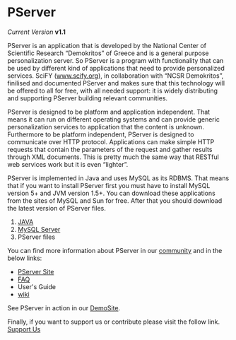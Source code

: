 PServer
=======

_Current Version_ **v1.1**

PServer is an application that is developed by the National Center of Scientific Research “Demokritos” of Greece and is a general purpose personalization server. So PServer is a program with functionality that can be used by different kind of applications that need to provide personalized services. SciFY (www.scify.org), in collaboration with “NCSR Demokritos”, finilised and documented PServer and makes sure that this technology will be offered to all for free, with all needed support: it is widely distributing and supporting PServer building relevant communities.

PServer is designed to be platform and application independent. That means it can run on different operating systems and can provide generic personalization services to application that the content is unknown. Furthermore to be platform independent, PServer is designed to communicate over HTTP protocol. Applications can make simple HTTP requests that contain the parameters of the request and gather results through XML documents. This is pretty much the same way that RESTful web services work but it is even “lighter”.

PServer is implemented in Java and uses MySQL as its RDBMS. That means that if you want to install PServer first you must have to install MySQL version 5+ and JVM version 1.5+. You can download these applications from the sites of MySQL and Sun for free. After that you should download the latest version of PServer files.

1. [JAVA](http://www.oracle.com/technetwork/java/javase/downloads/index.html)
2. [MySQL Server](http://dev.mysql.com/downloads/mysql/)
3. PServer files 

You can find more information about PServer in our [community](http://forum.scify.gr/viewforum.php?f=7) and in the below links:

* [PServer Site](http://www.scify.gr/site/en/pserver-en)
* [FAQ](http://www.scify.gr/site/en/pserver-faq-en)
* User's Guide
* [wiki](http://scify.iit.demokritos.gr/SciFYwiki/doku.php?id=pserver) 

See PServer in action in our [DemoSite](http://scify.iit.demokritos.gr/DemoSite/indexne.html).

Finally, if you want to support us or contribute please visit the follow link. [Support Us](http://www.scify.gr/site/en/support-us)
